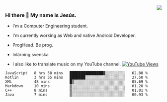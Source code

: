 <img align='right' src="https://github-readme-stats.vercel.app/api/top-langs/?username=JesusJimenezG&layout=compact&theme=dracula">

### Hi there 👋 My name is Jesús.
- I'm a Computer Engineering student.
- I'm currently working as Web and native Android Developer.

- ProgHead. Be prog.
- Inlärning svenska
- I also like to translate music on my YouTube channel. [![YouTube Views](https://img.shields.io/youtube/channel/views/UCWnlcC4_sV9Imcy9ysQpxHA?style=social)](https://www.youtube.com/channel/UCWnlcC4_sV9Imcy9ysQpxHA)

<!--START_SECTION:waka-->

```text
JavaScript   8 hrs 58 mins   ███████████████▓░░░░░░░░░   62.88 %
Kotlin       3 hrs 55 mins   ███████░░░░░░░░░░░░░░░░░░   27.50 %
XML          48 mins         █▒░░░░░░░░░░░░░░░░░░░░░░░   05.69 %
Markdown     10 mins         ▒░░░░░░░░░░░░░░░░░░░░░░░░   01.28 %
C++          8 mins          ▒░░░░░░░░░░░░░░░░░░░░░░░░   01.01 %
Java         7 mins          ▒░░░░░░░░░░░░░░░░░░░░░░░░   00.93 %
```

<!--END_SECTION:waka-->

<!--
**JesusJimenezG/JesusJimenezG** is a ✨ _special_ ✨ repository because its `README.md` (this file) appears on your GitHub profile.

Here are some ideas to get you started:

- 🔭 I’m currently working on ...
- 🌱 I’m currently learning ...
- 👯 I’m looking to collaborate on ...
- 🤔 I’m looking for help with ...
- 💬 Ask me about ...
- 📫 How to reach me: ...
- 😄 Pronouns: ...
- ⚡ Fun fact: ...
-->
